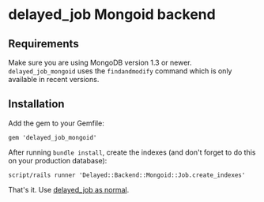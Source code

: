 # delayed_job Mongoid backend

## Requirements

Make sure you are using MongoDB version 1.3 or newer. `delayed_job_mongoid` uses the `findandmodify` command which is only available in recent versions.


## Installation

Add the gem to your Gemfile:

    gem 'delayed_job_mongoid'

After running `bundle install`, create the indexes (and don't forget to do this on your production database):

    script/rails runner 'Delayed::Backend::Mongoid::Job.create_indexes'

That's it. Use [delayed_job as normal](http://github.com/collectiveidea/delayed_job).
